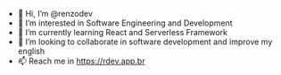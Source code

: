 - 👋 Hi, I’m @renzodev
- 👀 I’m interested in Software Engineering and Development
- 🌱 I’m currently learning React and Serverless Framework
- 💞️ I’m looking to collaborate in software development and improve my english
- 📫 Reach me in https://rdev.app.br

<!---
renzodev/renzodev is a ✨ special ✨ repository because its `README.md` (this file) appears on your GitHub profile.
You can click the Preview link to take a look at your changes.
--->

